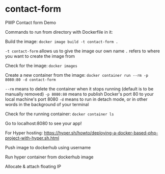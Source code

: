 # contact-form
PWP Contact form Demo

Commands to run from directory with Dockerfile in it:

Build the image:
`docker image build -t contact-form .`

`-t contact-form` allows us to give the image our own name
`.` refers to where you want to create the image from

Check for the image:
`docker images`

Create a new container from the image:
`docker container run --rm -p 8080:80 -d contact-form`

`--rm` means to delete the container when it stops running (default is to be manually removed)
`-p 8080:80` means to publish Docker's port 80 to your local machine's port 8080
`-d` means to run in detach mode, or in other words in the background of your terminal

Check for the running container:
`docker container ls`

Go to localhost:8080 to see your app!

For Hyper hosting:
https://hyper.sh/howto/deploying-a-docker-based-php-project-with-hyper.sh.html

Push image to dockerhub using username

Run hyper container from dockerhub image

Allocate & attach floating IP
